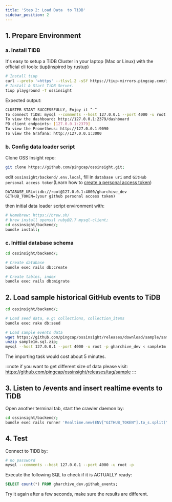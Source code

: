 ```yaml
---
title: 'Step 2: Load Data  to TiDB'
sidebar_position: 2
---
```


## 1. Prepare Environment

### a. Install TiDB

It's easy to setup a TiDB Cluster in your laptop (Mac or Linux) with the official cli tools: [tiup](https://tiup.io/)(inspired by rustup)

```bash
# Install tiup
curl --proto '=https' --tlsv1.2 -sSf https://tiup-mirrors.pingcap.com/install.sh | sh
# Install & Start TiDB Server.
tiup playground -T ossinsight
```

Expected output:
```bash
CLUSTER START SUCCESSFULLY, Enjoy it ^-^
To connect TiDB: mysql --comments --host 127.0.0.1 --port 4000 -u root -p (no password)
To view the dashboard: http://127.0.0.1:2379/dashboard
PD client endpoints: [127.0.0.1:2379]
To view the Prometheus: http://127.0.0.1:9090
To view the Grafana: http://127.0.0.1:3000
```

### b. Config data loader script

Clone OSS Insight repo:
```bash
git clone https://github.com/pingcap/ossinsight.git;
```

edit `ossinsight/backend/.env.local`, fill in `database uri` and `GitHub personal access token`(Learn how to [create a personal access token](/workshop/mini-ossinsight/step-by-step/find-data-source#creating-a-personal-access-token))
```
DATABASE_URL=tidb://root@127.0.0.1:4000/gharchive_dev
GITHUB_TOKEN=(your github personal access token)
```

then initial data loader script environment with:
```bash
# Homebrew: https://brew.sh/
# brew install openssl ruby@2.7 mysql-client;
cd ossinsight/backend/;
bundle install;
```

### c. Inittial database schema

```bash
cd ossinsight/backend/;

# Create database
bundle exec rails db:create

# Create tables, index
bundle exec rails db:migrate
```


## 2. Load sample historical GitHub events to TiDB

```bash
cd ossinsight/backend/;

# Load seed data, e.g: collections, collection_items
bundle exec rake db:seed

# Load sample events data
wget https://github.com/pingcap/ossinsight/releases/download/sample/sample1m.sql.zip;
unzip sample1m.sql.zip;
mysql --host 127.0.0.1 --port 4000 -u root -p gharchive_dev < sample1m.sql
```

The importing task would cost about 5 minutes.

:::note
if you want to get different size of data please visit: 
https://github.com/pingcap/ossinsight/releases/tag/sample
:::


## 3. Listen to /events and insert realtime events to TiDB

Open another terminal tab, start the crawler daemon by:

```bash
cd ossinsight/backend/;
bundle exec rails runner 'Realtime.new(ENV["GITHUB_TOKEN"].to_s.split(","), 100).run';
```

## 4. Test

Connect to TiDB by:
```bash
# no password
mysql --comments --host 127.0.0.1 --port 4000 -u root -p
```

Execute the following SQL to check if it is ACTUALLY ready:

```sql
SELECT count(*) FROM gharchive_dev.github_events;
```
Try it again after a few seconds, make sure the results are different.
